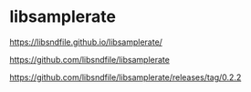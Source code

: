 # libsamplerate

https://libsndfile.github.io/libsamplerate/

https://github.com/libsndfile/libsamplerate

https://github.com/libsndfile/libsamplerate/releases/tag/0.2.2